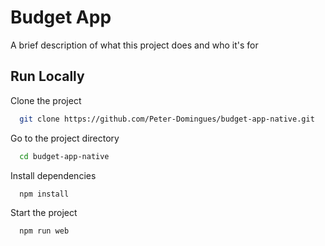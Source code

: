 # Budget App

A brief description of what this project does and who it's for

## Run Locally

Clone the project

```bash
  git clone https://github.com/Peter-Domingues/budget-app-native.git
```

Go to the project directory

```bash
  cd budget-app-native
```

Install dependencies

```bash
  npm install
```

Start the project

```bash
  npm run web
```
